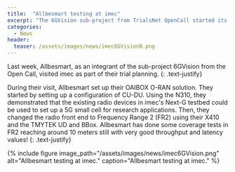 ```yaml
---
title:  "Allbesmart testing at imec"
excerpt: "The 6GVision sub-project from TrialsNet OpenCall started its testing activity in imec"
categories: 
  - News
header:
  teaser: /assets/images/news/imec6GVisionB.png
---
```

Last week, Allbesmart, as an integrant of the sub-project 6GVision from the Open Call, visited imec as part of their trial planning. 
{: .text-justify}

During their visit, Allbesmart set up their OAIBOX O-RAN solution. They started by setting up a configuration of CU-DU. Using the N310, they demonstrated that the existing radio devices in imec's Next-G testbed could be used to set up a 5G small cell for research applications. Then, they changed the radio front end to Frequency Range 2 (FR2) using their X410 and the TMYTEK UD and BBox. Allbesmart has done some coverage tests in FR2 reaching around 10 meters still with very good throughput and latency values!
{: .text-justify}

{% include figure image_path="/assets/images/news/imec6GVision.png" alt="Allbesmart testing at imec." caption="Allbesmart testing at imec." %}


